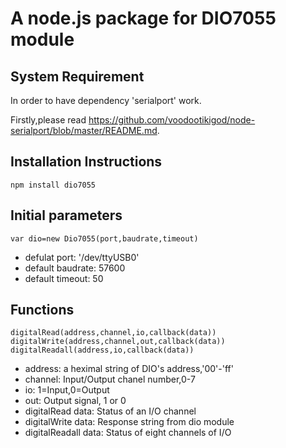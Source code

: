 # A node.js package for DIO7055 module

## System Requirement
In order to have dependency 'serialport' work.

Firstly,please read https://github.com/voodootikigod/node-serialport/blob/master/README.md.

## Installation Instructions
```
npm install dio7055
```
## Initial parameters
```
var dio=new Dio7055(port,baudrate,timeout)
```
* defulat port: '/dev/ttyUSB0'
* default baudrate: 57600
* default timeout: 50


## Functions
```
digitalRead(address,channel,io,callback(data))
digitalWrite(address,channel,out,callback(data))
digitalReadall(address,io,callback(data))
```
* address: a heximal string of DIO's address,'00'-'ff'
* channel: Input/Output chanel number,0-7
* io: 1=Input,0=Output
* out: Output signal, 1 or 0
* digitalRead data: Status of an I/O channel
* digitalWrite data: Response string from dio module
* digitalReadall data: Status of eight channels of I/O
